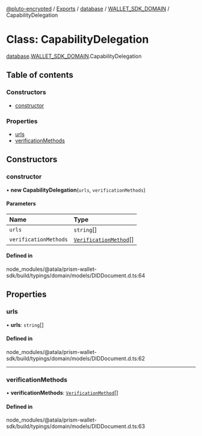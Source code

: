 [@pluto-encrypted](../README.md) / [Exports](../modules.md) / [database](../modules/database.md) / [WALLET\_SDK\_DOMAIN](../modules/database.WALLET_SDK_DOMAIN.md) / CapabilityDelegation

# Class: CapabilityDelegation

[database](../modules/database.md).[WALLET\_SDK\_DOMAIN](../modules/database.WALLET_SDK_DOMAIN.md).CapabilityDelegation

## Table of contents

### Constructors

- [constructor](database.WALLET_SDK_DOMAIN.CapabilityDelegation.md#constructor)

### Properties

- [urls](database.WALLET_SDK_DOMAIN.CapabilityDelegation.md#urls)
- [verificationMethods](database.WALLET_SDK_DOMAIN.CapabilityDelegation.md#verificationmethods)

## Constructors

### constructor

• **new CapabilityDelegation**(`urls`, `verificationMethods`)

#### Parameters

| Name | Type |
| :------ | :------ |
| `urls` | `string`[] |
| `verificationMethods` | [`VerificationMethod`](database.WALLET_SDK_DOMAIN.VerificationMethod.md)[] |

#### Defined in

node_modules/@atala/prism-wallet-sdk/build/typings/domain/models/DIDDocument.d.ts:64

## Properties

### urls

• **urls**: `string`[]

#### Defined in

node_modules/@atala/prism-wallet-sdk/build/typings/domain/models/DIDDocument.d.ts:62

___

### verificationMethods

• **verificationMethods**: [`VerificationMethod`](database.WALLET_SDK_DOMAIN.VerificationMethod.md)[]

#### Defined in

node_modules/@atala/prism-wallet-sdk/build/typings/domain/models/DIDDocument.d.ts:63
